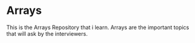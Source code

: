 # Arrays
This is the Arrays Repository that i learn.
Arrays are the important topics that will ask by the interviewers.
